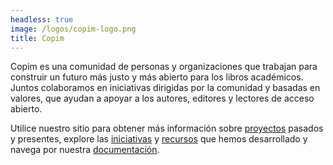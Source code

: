 ```yaml
---
headless: true
image: /logos/copim-logo.png
title: Copim
---
```


Copim es una comunidad de personas y organizaciones que trabajan para construir un futuro más justo y más abierto para los libros académicos. Juntos colaboramos en iniciativas dirigidas por la comunidad y basadas en valores, que ayudan a apoyar a los autores, editores y lectores de acceso abierto.

Utilice nuestro sitio para obtener más información sobre <a href="/es/#projects" class="highlight-Projects">proyectos</a> pasados y presentes, explore las <a href="/es/#initiatives" class="highlight-Initiatives">iniciativas</a> y <a href="/es/#resources" class="highlight-Resources">recursos</a> que hemos desarrollado y navega por nuestra <a href="/es/#documentation" class="highlight-Documentation">documentación</a>.